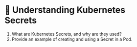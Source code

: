 # 🔐 Understanding Kubernetes Secrets

1. What are Kubernetes Secrets, and why are they used?
2. Provide an example of creating and using a Secret in a Pod.